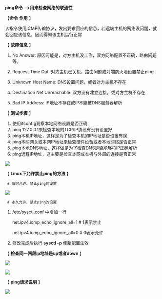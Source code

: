  **ping命令** **-->用来检查网络的联通性**

 【**命令** **作用** 】

 该指令使用ICMP传输协议，发出要求回应的信息，若远端主机的网络没问题，就会回应该信息，因而得知该主机运行正常

 【 **故障信息** 】

 1) No Answer: 原因可能是，对方主机没工作，双方网络配置不正确，路由问题等。

 2) Request Time Out: 对方主机已关机，路由问题或对端防火墙设置禁止ping

 3) Unknown Host Name: DNS设置问题，或者对方主机不存在

 4) Destination Net Unreachable: 双方没有建立连接，或对方主机不存在

 5) Bad IP Address: IP地址不存在或IP不能被DNS服务器解析

 【 **测试步骤** 】

 1) 使用ifconfig观察本地网络设置是否正确  
2) ping 127.0.0.1来检查本地的TCP/IP协议有没有设置好  
3) ping本机IP地址，这样是为了检查本机的IP地址是否设置有误  
4) ping本网网关或本网IP地址来检查硬件设备或者本地网络是否正常  
5) ping本地DNS地址，这样做是为了检查DNS是否能够将IP正确解析  
6) ping远程IP地址，这主要是检查本网或本机与外部的连接是否正常

 

![][0]

 【 **Linux下允许禁止ping的方法** 】

     # 临时允许、禁止ping的设置

 

![][1]

     # 永久允许、禁止ping的设置

 1) /etc/sysctl.conf 中增加一行

     net.ipv4.icmp_echo_ignore_all=1 # 1表示禁止

     net.ipv4.icmp_echo_ignore_all=0 # 0表示允许

 2) 修改完成后执行 **sysctl -p** 使新配置生效

 【 **检查同一网段ip地址是up或者down** 】

 

![][2]

 

![][3]

 【 **ping请求说明** 】

 

![][4]

[0]: ./img/20170312111624170.png
[1]: ./img/20170312120642529.png
[2]: ./img/20170312203657278.png
[3]: ./img/20170312203822545.png
[4]: ./img/20170312204137497.png